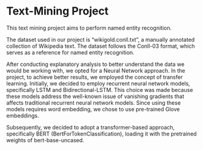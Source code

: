 # Text-Mining Project

This text mining project aims to perform named entity recognition. 

The dataset used in our project is “wikigold.conll.txt”, a manually annotated collection of Wikipedia text. The dataset follows the Conll-03 format, which serves as a reference for named entity recognition.

After conducting explanatory analysis to better understand the data we would be working with, we opted for a Neural Network approach. 
In the project, to achieve better results, we employed the concept of transfer learning.
Initially, we decided to employ recurrent neural network models, specifically LSTM and Bidirectional-LSTM. This choice was made because these models address the well-known issue of vanishing gradients that affects traditional recurrent neural network models. 
Since using these models requires word embedding, we chose to use pre-trained Glove embeddings. 

Subsequently, we decided to adopt a transformer-based approach, specifically BERT (BertForTokenClassification), loading it with the pretrained weights of bert-base-uncased.

